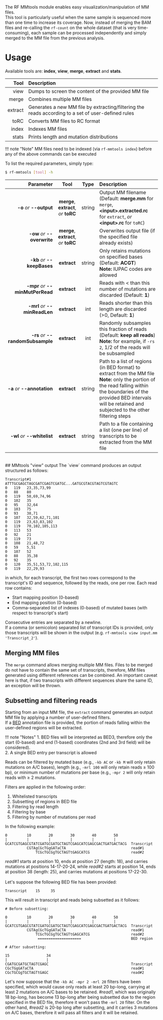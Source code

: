 The RF MMtools module enables easy visualization/manipulation of MM files.<br />
This tool is particularly useful when the same sample is sequenced more than one time to increase its coverage. Now, instead of merging the BAM files and re-calling the `rf-count` on the whole dataset (that is very time-consuming), each sample can be processed independently and simply merged to the MM file from the previous analysis.<br/>

# Usage
Available tools are: __index__, __view__, __merge__, __extract__ and __stats__.

Tool      |  Description
--------: | :------------
view | Dumps to screen the content of the provided MM file         
merge | Combines multiple MM files
extract | Generates a new MM file by extracting/filtering the reads according to a set of user-defined rules
toRC | Converts MM files to RC format
index | Indexes MM files
stats | Prints length and mutation distributions

!!! note "Note"
    MM files need to be indexed (via `rf-mmtools index`) before any of the above commands can be executed

To list the required parameters, simply type:

```bash
$ rf-mmtools [tool] -h
```

Parameter         | Tool | Type | Description
----------------: | :--: | :--: | :------------
__-o__ *or* __--output__ | __merge__, __extract__,  *or* __toRC__ | string | Output MM filename (Default: __merge.mm__ for `merge`, __&lt;input&gt;.extracted.rc__ for `extract`, *or* __&lt;input&gt;.rc__ for `toRC`)
__-ow__ *or* __--overwrite__ | __merge__, __extract__,  *or* __toRC__ | | Overwrites output file (if the specified file already exists)
__-kb__ *or* __--keepBases__ | __extract__ | string | Only retains mutations on specified bases (Default: __ACGT__)<br/>__Note:__ IUPAC codes are allowed
__-mpr__ *or* __--minMutPerRead__ | __extract__ | int | Reads with &lt; than this number of mutations are discarded (Default: __1__)
__-mrl__ *or* __--minReadLen__ | __extract__ | int | Reads shorter than this length are discarded (&gt;0, Default: __1__)
__-rs__ *or* __--randomSubsample__ | __extract__ | int | Randomly subsamples this fraction of reads (Default: __keep all reads__)<br/>__Note:__ for example, if `-rs 2`, 1/2 of the reads will be subsampled
__-a__ *or* __--annotation__ | __extract__ | string | Path to a list of regions (in BED format) to extract from the MM file<br/>__Note:__ only the portion of the read falling within the boundaries of the provided BED intervals will be retained and subjected to the other filtering steps
__-wl__ *or* __--whitelist__ | __extract__ | string | Path to a file containing a list (one per line) of transcripts to be extracted from the MM file

<br/>
## MMtools "view" output
The `view` command produces an output structured as follows:<br/>

```
Transcript#1
ATTTGCGAGCTAGCGATCGAGTCGATGC...GATGCGTACGTAGTCGTAGTC
0	119   23,35,73,99
0	88    80
0	119   58,69,74,96
0	102   35
0	95    32,64
0	103   75
0	93    38,71
0	107   32,59,62,71,101
0	119   23,63,83,102
0	119   70,102,105,113
0	113   53
0	92    21
0	119   73
0	108   21,48,72
0	59    5,51
0	107   52
0	88    35,38
0	92    35
0	120   35,51,53,72,102,115
0	119   22,29,93
```
in which, for each transcript, the first two rows correspond to the transcript's ID and sequence, followed by the reads, one per row. Each read row contains:

- Start mapping position (0-based)
- End mapping position (0-based)
- Comma-separated list of indexes (0-based) of mutated bases (with respect to  transcript's start)

Consecutive entries are separated by a newline.<br/>
If a comma (or semicolon) separated list of transcript IDs is provided, only those transcripts will be shown in the output (e.g. `rf-mmtools view input.mm 'Transcript_2'`).<br/>

## Merging MM files
The `merge` command allows merging multiple MM files. Files to be merged do not have to contain the same set of transcripts, therefore, MM files generated using different references can be combined. An important caveat here is that, if two transcripts with different sequences share the same ID, an exception will be thrown.
<br/>

## Subsetting and filtering reads
Starting from an input MM file, the `extract` command generates an output MM file by applying a number of user-defined filters.<br/>
If a [BED](https://genome.ucsc.edu/FAQ/FAQformat.html#format1) annotation file is provided, the portion of reads falling within the user-defined regions will be extracted. 

!!! note "Notes"
    1. BED files will be interpreted as BED3, therefore only the start (0-based) and end (1-based) coordinates (2nd and 3rd field) will be considered).<br/>2. A single BED entry per transcript is allowed

Reads can be filtered by mutated base (e.g., `-kb AC` or `-kb M` will only retain mutations on A/C bases), length (e.g., `-mrl 100` will only retain reads &ge; 100 bp), or minimum number of mutations per base (e.g., `-mpr 2` will only retain reads with &ge; 2 mutations. 

Filters are applied in the following order:

1. Whitelisted transcripts
2. Subsetting of regions in BED file
3. Filtering by read length
4. Filtering by base
5. Filtering by number of mutations per read

In the following example:<br/>

```
0         10        20        30        40        50
|         |         |         |         |         |
GCATCGTGAGCGTATCGATGCGATGCTAGTCGAGCATCGAGCGACTGATGACTACG  Transcript
          CGTAgCGcTGgGATaCTA                              read#1
              TCGcTGCGgTGCTAGTtGAGCATCG                   read#2
```
*read#1* starts at position 10, ends at position 27 (length: 18), and carries mutations at positions 14-17-20-24, while *read#2* starts at position 14, ends at position 38 (length: 25), and carries mutations at positions 17-22-30.<br/><br/>
Let's suppose the following BED file has been provided:<br/>

```
Transcript    15     35
```
This will result in transcript and reads being subsetted as it follows:<br/>

```
# Before subsetting:

0         10        20        30        40        50
|         |         |         |         |         |
GCATCGTGAGCGTATCGATGCGATGCTAGTCGAGCATCGAGCGACTGATGACTACG  Transcript
          CGTAgCGcTGgGATaCTA                              read#1
              TCGcTGCGgTGCTAGTtGAGCATCG                   read#2
               ====================                       BED region
               
# After subsetting:

15                 34
|                  |
CGATGCGATGCTAGTCGAGC                                      Transcript
CGcTGgGATaCTA                                             read#1
CGcTGCGgTGCTAGTtGAGC                                      read#2
```
Let's now suppose that the `-kb AC -mpr 2 -mrl 20` filters have been specified, which would cause only reads at least 20 bp-long, carrying at least 2 mutations on A/C bases to be retained. *#read1*, which was originally 18 bp-long, has become 13 bp-long after being subsetted due to the region specified in the BED file, therefore it won't pass the `-mrl 20` filter. On the other hand, *#read2* is 20-bp long after subsetting, and it carries 3 mutations on A/C bases, therefore it will pass all filters and it will be retained.
